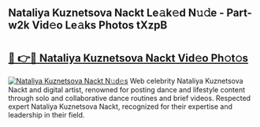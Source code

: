 ## Nataliya Kuznetsova Nackt Le𝚊k𝚎d N𝚞𝚍e - Part-w2k Vid𝚎o Le𝚊ks Photos tXzpB

# <h2><a href="http://fb5n4te.evod.top/?m=Nataliya+Kuznetsova+Nackt">🔗 👉🔴 Nataliya Kuznetsova Nackt Vid𝚎o Ph𝚘t𝚘s</a></h2>

[![Nataliya Kuznetsova Nackt N𝚞d𝚎s](https://i.imgur.com/8V9OHl7.gif)](http://fb5n4te.evod.top/?m=Nataliya+Kuznetsova+Nackt)
Web celebrity Nataliya Kuznetsova Nackt and digital artist, renowned for posting dance and lifestyle content through solo and collaborative dance routines and brief videos. Respected expert Nataliya Kuznetsova Nackt, recognized for their expertise and leadership in their field. 
